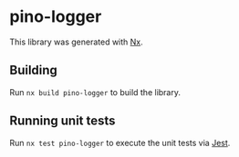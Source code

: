# pino-logger

This library was generated with [Nx](https://nx.dev).

## Building

Run `nx build pino-logger` to build the library.

## Running unit tests

Run `nx test pino-logger` to execute the unit tests via [Jest](https://jestjs.io).

